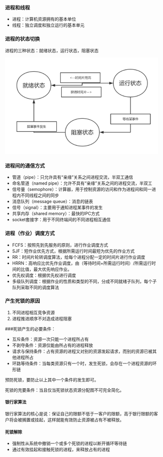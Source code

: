 ### 进程和线程

- 进程：计算机资源拥有的基本单位
- 线程：独立调度和独立运行的基本单元

### 进程的状态切换

进程的三种状态：就绪状态，运行状态，阻塞状态

![三种状态切换.png](./三种状态.png)

### 进程间的通信方式

- 管道（pipe）：只允许具有“亲缘”关系之间进程交流，半双工通信
- 命名管道（named pipe）：允许不具有“亲缘”关系之间的进程交流，半双工
- 信号量（semophore）：计算器，用于控制资源的访问和作为进程间和同一进程内不同线程之间的同步
- 消息队列（message queue）：消息的链表
- 信号（signal）：主要用于通知进程某事件的发生
- 共享内存（shared memory）：最快的IPC方式
- socket套接字：用于不同终端间的不同进程相互通信

### 进程（作业）调度方式

- FCFS：按照先到先服务的原则，进行作业调度方式
- SJF：短作业优先方式，根据所需运行时间最短为优先的作业方式
- RR：时间片轮转调度算法，给每个进程分配一定的时间片进行作业调度
- HRRN：高响应比优先作业调度，由（等待时间+所需运行时间）/所需运行时间的比值，最大优先响应作业。
- 优先权调度：根据优先权进行调度
- 多级队列调度：根据作业的性质和类型的不同，分成不同就绪子队列，每个子队列采取不同的调度算法

### 产生死锁的原因

1. 不同进程相互竞争资源
2. 进程推进顺序不对造成进程阻塞

###死锁产生的必要条件：

- 互斥条件：资源一次只能一个进程所占有
- 不剥夺条件：资源仅能由所占有的进程释放
- 请求与保持条件：占有资源的进程又对别的资源发起请求，而别的资源已被其他进程所占
- 环路等待条件：当每类资源只有一个时，发生死锁，会存在一个进程资源的环形链

预防死锁，要防止以上其中一个条件的发生即可。



死锁的充要条件：当且仅当死锁状态资源分配图不可完全简化。

#### 银行家算法

银行家算法的核心是说：保证自己的限额不低于一客户的限额，高于银行限额的客户将会被搁置或挂起，这样就能有效防止资源被占有不被释放。

#### 死锁解除

- 强制性从系统中撤销一个或多个死锁的进程以断开循环等待链
- 通过有效挂起和接触死锁的进程，来释放占有的进程

